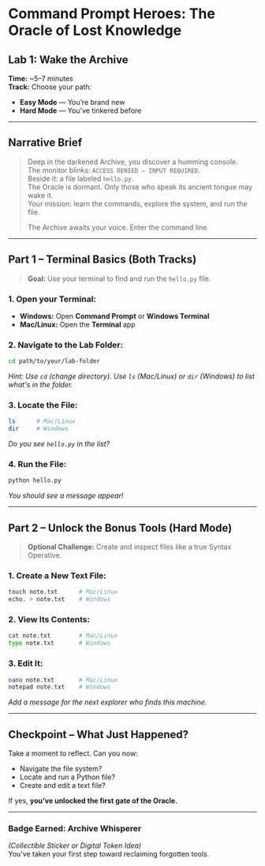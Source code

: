 
# Command Prompt Heroes: The Oracle of Lost Knowledge  
## Lab 1: Wake the Archive

**Time:** ~5–7 minutes  
**Track:** Choose your path:  
- **Easy Mode** — You’re brand new  
- **Hard Mode** — You’ve tinkered before  

---

## Narrative Brief

> Deep in the darkened Archive, you discover a humming console.  
> The monitor blinks: `ACCESS DENIED – INPUT REQUIRED`.  
> Beside it: a file labeled `hello.py`.  
> The Oracle is dormant. Only those who speak its ancient tongue may wake it.  
> Your mission: learn the commands, explore the system, and run the file.  
>  
> The Archive awaits your voice. Enter the command line.

---

## Part 1 – Terminal Basics (Both Tracks)

> **Goal:** Use your terminal to find and run the `hello.py` file.

### 1. Open your Terminal:
- **Windows:** Open **Command Prompt** or **Windows Terminal**
- **Mac/Linux:** Open the **Terminal** app

### 2. Navigate to the Lab Folder:
```bash
cd path/to/your/lab-folder
```
_Hint: Use `cd` (change directory). Use `ls` (Mac/Linux) or `dir` (Windows) to list what's in the folder._

### 3. Locate the File:
```bash
ls      # Mac/Linux
dir     # Windows
```
_Do you see `hello.py` in the list?_

### 4. Run the File:
```bash
python hello.py
```
_You should see a message appear!_

---

## Part 2 – Unlock the Bonus Tools (Hard Mode)

> **Optional Challenge:** Create and inspect files like a true Syntax Operative.

### 1. Create a New Text File:
```bash
touch note.txt      # Mac/Linux
echo. > note.txt    # Windows
```

### 2. View Its Contents:
```bash
cat note.txt        # Mac/Linux
type note.txt       # Windows
```

### 3. Edit It:
```bash
nano note.txt       # Mac/Linux
notepad note.txt    # Windows
```
_Add a message for the next explorer who finds this machine._

---

## Checkpoint – What Just Happened?

Take a moment to reflect. Can you now:
- Navigate the file system?
- Locate and run a Python file?
- Create and edit a text file?

If yes, **you’ve unlocked the first gate of the Oracle.**

---

### Badge Earned: Archive Whisperer  
*(Collectible Sticker or Digital Token Idea)*  
You’ve taken your first step toward reclaiming forgotten tools.
